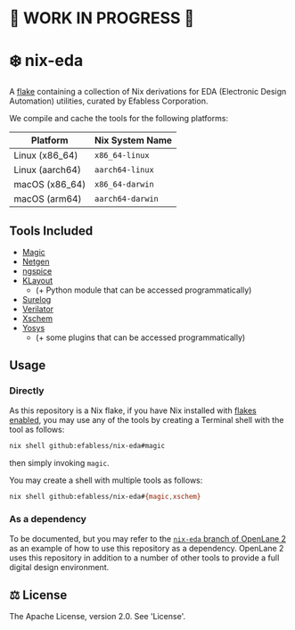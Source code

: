 # 🚧 WORK IN PROGRESS 🚧

# ❄️ nix-eda

A [flake](https://nixos.wiki/wiki/Flakes) containing a collection of Nix
derivations for EDA (Electronic Design Automation) utilities, curated by
Efabless Corporation.

We compile and cache the tools for the following platforms:

| Platform | Nix System Name |
| - | - |
| Linux (x86_64) | `x86_64-linux` |
| Linux (aarch64) | `aarch64-linux` |
| macOS (x86_64) | `x86_64-darwin` |
| macOS (arm64) | `aarch64-darwin` |

## Tools Included
* [Magic](http://opencircuitdesign.com/magic)
* [Netgen](http://opencircuitdesign.com/netgen)
* [ngspice](https://ngspice.sourceforge.io)
* [KLayout](https://klayout.de)
    * (+ Python module that can be accessed programmatically)
* [Surelog](https://github.com/chipsalliance/Surelog)
* [Verilator](https://verilator.org)
* [Xschem](https://xschem.sourceforge.io/stefan/index.html)
* [Yosys](https://github.com/YosysHQ/yosys)
    * (+ some plugins that can be accessed programmatically)

## Usage

### Directly

As this repository is a Nix flake, if you have Nix installed with
[flakes enabled](https://nixos.wiki/wiki/Flakes#Other_Distros.2C_without_Home-Manager),
you may use any of the tools by creating a Terminal shell with the tool as follows:

```sh
nix shell github:efabless/nix-eda#magic
```

then simply invoking `magic`.

You may create a shell with multiple tools as follows:

```sh
nix shell github:efabless/nix-eda#{magic,xschem}
```

### As a dependency

To be documented, but you may refer to the
[`nix-eda` branch of OpenLane 2](https://github.com/efabless/openlane2/tree/nix-eda)
as an example of how to use this repository as a dependency. OpenLane 2 uses
this repository in addition to a number of other tools to provide a full
digital design environment.

## ⚖️ License
The Apache License, version 2.0. See 'License'.



